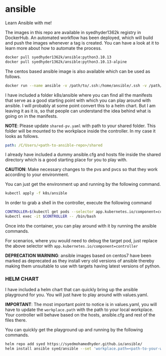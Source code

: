 # ansible
Learn Ansible with me!

The images in this repo are available in syedhyder1362k registry in DockerHub.
An automated workflow has been deployed, which will build and push the images whenever a tag is created. You can have a look at it to learn more about how to automate the process.

```bash
docker pull syedhyder1362k/ansible:python3.10.13
docker pull syedhyder1362k/ansible:python3.10.13-alpine
```

The centos based ansible image is also available which can be used as follows.

```bash
docker run --name ansible -v /path/to/.ssh:/home/ansible/.ssh -v /path/to/ansible-data:/home/ansible syedhyder1362k/ansible-playbook:python3.10.13-alpine <playbook-path>
```

I have included a folder k8s/ansible where you can find all the manifests that serve as a good starting point with which you can play around with ansible.
I will probably at some point convert this to a helm chart. But I am leaving it as it is, so that people can understand the idea behind what is going on in the manifests.

**NOTE**: Please update `shared-pv.yaml` with path to your shared folder. This folder will be mounted to the workplace inside the controller.
In my case it looks as follows.
```yaml
path: /C/Users/<path-to-ansible-repo>/shared
```

I already have included a dummy ansible.cfg and hosts file inside the shared directory which is a good starting place for you to play with.

**CAUTION**: Make necessary changes to the pvs and pvcs so that they work according to your environment.

You can just get the environment up and running by the following command.

```bash
kubectl apply -f k8s/ansible
```

In order to grab a shell in the controller, execute the following command

```bash
CONTROLLER=$(kubectl get pods --selector app.kubernetes.io/component=controller -o=jsonpath='{.items[*].metadata.name}')
kubectl exec -it $CONTROLLER -- /bin/bash
```

Once into the container, you can play around with it by running the ansible commands.

For scenarios, where you would need to debug the target pod, just replace the above selector with `app.kubernetes.io/component=controller`

**DEPRECATION WARNING**: ansible images based on centos7 have been marked as deprecated as they install very old versions of ansible thereby making them unsuitable to use with targets having latest versions of python.

### HELM CHART

I have included a helm chart that can quickly bring up the ansible playground for you. You will just have to play around with values.yaml.

**IMPORTANT**: The most important point to notice is in values.yaml, you will have to update the `workplace.path` with the path to your local workplace.
Your controller will behave based on the hosts, ansible.cfg and rest of the files there.

You can quickly get the playground up and running by the following commands.

```bash
helm repo add syed https://syedmohamedhyder.github.io/ansible/
helm install ansible syed/ansible --set 'workplace.path=<path-to-your-workplace>'
```
